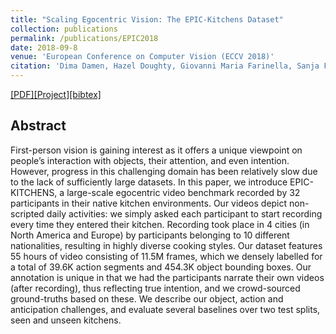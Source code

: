```yaml
---
title: "Scaling Egocentric Vision: The EPIC-Kitchens Dataset"
collection: publications
permalink: /publications/EPIC2018
date: 2018-09-8
venue: 'European Conference on Computer Vision (ECCV 2018)'
citation: 'Dima Damen, Hazel Doughty, Giovanni Maria Farinella, Sanja Fidler, Antonino Furnari, <b>Evangelos Kazakos</b>, Davide Moltisanti, Jonathan Munro, Toby Perrett, Will Price, Michael Wray. <i>Proceedings of the European Conference on Computer Vision</i>. <b>ECCV 2018</b>.'
---
```

[[PDF]](http://openaccess.thecvf.com/content_ECCV_2018/papers/Dima_Damen_Scaling_Egocentric_Vision_ECCV_2018_paper.pdf)[[Project]](https://epic-kitchens.github.io/2020)[[bibtex]](http://ekazakos.github.io/files/epic-kitchens.bib)

## Abstract
First-person vision is gaining interest as it offers a unique viewpoint on 
people’s interaction with objects, their attention, and even intention. 
However, progress in this challenging domain has been relatively slow 
due to the lack of sufficiently large datasets. In this paper, we introduce 
EPIC-KITCHENS, a large-scale egocentric video benchmark recorded by 32 
participants in their native kitchen environments. Our videos depict 
non-scripted daily activities: we simply asked each participant to start 
recording every time they entered their kitchen. Recording took place in 
4 cities (in North America and Europe) by participants belonging to 10 
different nationalities, resulting in highly diverse cooking styles. Our 
dataset features 55 hours of video consisting of 11.5M frames, which we 
densely labelled for a total of 39.6K action segments and 454.3K object 
bounding boxes. Our annotation is unique in that we had the participants 
narrate their own videos (after recording), thus reflecting true intention, 
and we crowd-sourced ground-truths based on these. We describe our object, 
action and anticipation challenges, and evaluate several baselines over two 
test splits, seen and unseen kitchens.
